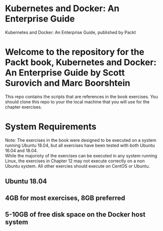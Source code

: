 # Kubernetes and Docker: An Enterprise Guide
Kubernetes and Docker: An Enterprise Guide, published by Packt
  
# Welcome to the repository for the Packt book, Kubernetes and Docker: An Enterprise Guide by Scott Surovich and Marc Boorshtein  
This repo contains the scripts that are references in the book exercises.  You should clone this repo to your the local machine that you will use for the chapter exercises.  
  
# System Requirements  
Note: The exercises in the book were designed to be executed on a system running Ubuntu 18.04, but all exercises have been tested with both Ubuntu 16.04 and 18.04.  
While the majorioty of the exercises can be executed in any system running Linux, the exercises in Chapter 12 may not execute correctly on a non Ubuntu system.  All other exercies should execute on CentOS or Ubuntu.
  
## Ubuntu 18.04
## 4GB for most exercises, 8GB preferred
## 5-10GB of free disk space on the Docker host system
